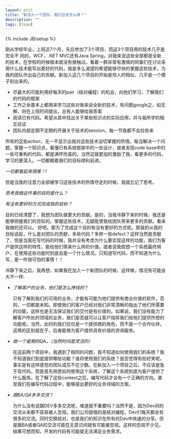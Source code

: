 ```yaml
---
layout: post
title: "新加入一个团队，我们应该怎么做？"
description: ""
tags: [team]
---
```

{% include JB/setup %}

刚从学校毕业，上班近7个月，先后参加了3个项目，而这3个项目用的技术几乎是完全不
同的，WCF，.NET MVC还有Java Spring，对我来说这些全部都是全新的技术，在学校的时候根本就没有接触过。看着一群非常有激情的同事们在讨论采用什么技术能写出更好的代码，我是多么渴望的希望能够尽快的掌握这些技术，为我的团队作出自己的贡献。新加入这几个项目的开始是惊人的相似，几乎是一个模子刻出来的。

> 
  * 尽最大的可能利用好每天的pair（结对编程）的机会，向他们学习，了解我们的代码的框架
  * 工作之余基本上都用来学习这些对我来说全新的技术，有问题google之，如无解，则在上班时间提出，总有人能够给我答案
  * 阅读已有代码。希望从其中找出关于某些知识点的实际应用，并与我所学的相互验证
  * 团队内部定期不定期的开展关于技术的session，每一节我都不会拉些来

所有的这些action，无一不显示出我对这些技术迫切掌握的热情。每当解决一个问题，掌握一个知识点，看懂已有系统框架中的一处设计，或者发现code base中的一些可重构的代码，都是满怀欣喜的。当然这就更加的激励了我，看更多的代码，学习的更深入。一切都朝着我们的目标顺利前进。

<!-- more -->
*一切都看起来很美！!*

但是当我的注意力全部被学习这些技术的热情夺走的时候，我就忘记了思考。

*思考我做这件事的目的是什么？*

*有没有更好的方式完成我的目标？*

目的已经清楚了，我想为团队做更大的贡献。是的，当我冷静下来的时候，我还是能够把握我们的目标的。掌握这些技术，无疑能使我给团队带来更多的贡献。看来我做的还可以。
好吧。那为了完成这个目的有没有更好的方式呢。那就的从我的目标说起，什么是对团队的贡献，多些代码？多修一些defect？这样当然是贡献了，但是当我在写代码的时候，我并没有考虑为什么要实现这样的功能，我们为客户提供这样的特性，能给他们带来什么样的价值。或者说我假想一个系统最终用户，在使用这些功能时到底会是一个什么情况。只知道写代码，而不知道为什么写，是一件很可怕的事情！！

冷静下来之后，我再想，如果我在加入一个新团队的时候，这样做，情况有可能会大不一样:

* _了解客户的业务，他们是怎么挣钱的_？

    只有了解到我们的可用的业务，才能有可能为他们提供有商业价值的软件，否则，一切都是未知。即便我们的客户已经对我们非常清晰的指出了他们所需要的功能，这样也是无法保证我们的交付是有价值的。如果说，我们没有能力了解客户所处的领域的业务，我们是否就可以让客户指挥我们给他们提供所想的功能呢。当然，此时的我们仅仅是一个提供商的角色，而不是一个合作伙伴。这两的区别就在于，后者能够为客户提供具有价值的咨询服务。

* _做一个星期的QA，（当然时间是灵活的）_

    在这前两个项目中，我遇到了相同的问题，我不知道如何使用我们的系统？我不知道我们到底提供哪些功能？谁将使用我们的系统？是否觉得有些好笑呢。事实是有这样感觉的团队成员不在少数。在新加入一个项目之后，不应该是急于写代码，而是首先熟悉如何使用这个系统，了解这个系统到底为客户提供了什么服务。在了解了这些context之后，编写代码才会有一个正确的方向。甚至我们在编写代码过程中，能够提出更好的业务领域的方案。

* _跟BA/QA多多交流_？

    为什么没有说跟DEV多多交流呢，难道就不重要吗？当然不是，因为Dev间的交流从来都不容易被人忽视。我们公司提倡的是结对编程，Dev们每天都会有很多的交流。同时交换结对，也是我们的知识在所有的Dev中快速的分享。但是跟BA或者QA的交流可能在无意识间就有可能被忽视。这样的忽视不少见，结果可想而知，开发的代码有可能就无法满足业务需求。